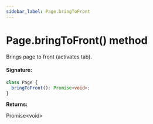 ```yaml
---
sidebar_label: Page.bringToFront
---
```


# Page.bringToFront() method

Brings page to front (activates tab).

#### Signature:

```typescript
class Page {
  bringToFront(): Promise<void>;
}
```

**Returns:**

Promise&lt;void&gt;
